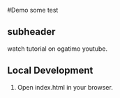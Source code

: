 #Demo
some test 
 
## subheader

 watch tutorial on ogatimo  youtube.

 ## Local Development 

 1. Open index.html in your browser.
